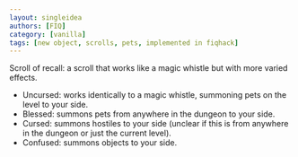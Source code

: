 ```yaml
---
layout: singleidea
authors: [FIQ]
category: [vanilla]
tags: [new object, scrolls, pets, implemented in fiqhack]
---
```

Scroll of recall: a scroll that works like a magic whistle but with more varied effects.
* Uncursed: works identically to a magic whistle, summoning pets on the level to your side.
* Blessed: summons pets from anywhere in the dungeon to your side.
* Cursed: summons hostiles to your side (unclear if this is from anywhere in the dungeon or just the current level).
* Confused: summons objects to your side.

